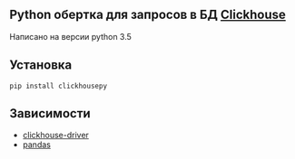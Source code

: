 ## Python обертка для запросов в БД [Clickhouse](https://clickhouse.yandex/)

Написано на версии python 3.5

## Установка
```
pip install clickhousepy
```

## Зависимости
- [clickhouse-driver](https://github.com/mymarilyn/clickhouse-driver/)
- [pandas](https://github.com/pandas-dev/pandas)
